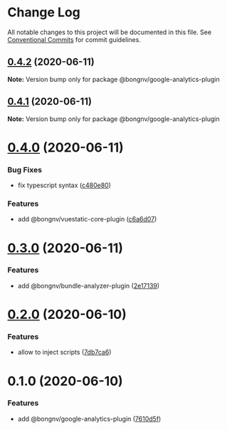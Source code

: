 # Change Log

All notable changes to this project will be documented in this file.
See [Conventional Commits](https://conventionalcommits.org) for commit guidelines.

## [0.4.2](https://github.com/bongnv/vuestatic/compare/@bongnv/google-analytics-plugin@0.4.1...@bongnv/google-analytics-plugin@0.4.2) (2020-06-11)

**Note:** Version bump only for package @bongnv/google-analytics-plugin





## [0.4.1](https://github.com/bongnv/vuestatic/compare/@bongnv/google-analytics-plugin@0.4.0...@bongnv/google-analytics-plugin@0.4.1) (2020-06-11)

**Note:** Version bump only for package @bongnv/google-analytics-plugin





# [0.4.0](https://github.com/bongnv/vuestatic/compare/@bongnv/google-analytics-plugin@0.3.0...@bongnv/google-analytics-plugin@0.4.0) (2020-06-11)


### Bug Fixes

* fix typescript syntax ([c480e80](https://github.com/bongnv/vuestatic/commit/c480e8001fb6588d06dc7dd0cfed589200fbf789))


### Features

* add @bongnv/vuestatic-core-plugin ([c6a6d07](https://github.com/bongnv/vuestatic/commit/c6a6d07538fff3e1a7253f6a5812e52eaf23fd09))





# [0.3.0](https://github.com/bongnv/vuestatic/compare/@bongnv/google-analytics-plugin@0.2.0...@bongnv/google-analytics-plugin@0.3.0) (2020-06-11)


### Features

* add @bongnv/bundle-analyzer-plugin ([2e17139](https://github.com/bongnv/vuestatic/commit/2e17139823ac7a2110e066a6d3fbfa1451bffcc6))





# [0.2.0](https://github.com/bongnv/vuestatic/compare/@bongnv/google-analytics-plugin@0.1.0...@bongnv/google-analytics-plugin@0.2.0) (2020-06-10)


### Features

* allow to inject scripts ([7db7ca6](https://github.com/bongnv/vuestatic/commit/7db7ca64fb6ef5b2dfc77fb846b47e0b108e9404))





# 0.1.0 (2020-06-10)


### Features

* add @bongnv/google-analytics-plugin ([7610d5f](https://github.com/bongnv/vuestatic/commit/7610d5fe0815aee067438c619a6ed4d3c9f87017))
